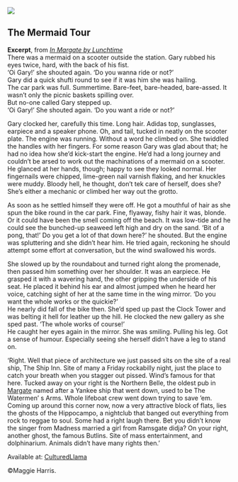 <a href="https://dev.visual-essays.app"><img src="https://dev-visual-essays.netlify.app/images/ve-button.png"></a>

<param ve-config title="In Margate by Lunchtime" author="Maggie Harris" layout="vtl" banner="images/eliot5.JPG"> 

## The Mermaid Tour

**Excerpt**, from [_In Margate by Lunchtime_](https://maggieharris.co.uk/books/in-margate-by-lunchtime/)   
There was a mermaid on a scooter outside the station. Gary rubbed his eyes twice, hard, with the back of his fist.   
‘Oi Gary!’ she shouted again. ‘Do you wanna ride or not?’   
Gary did a quick shufti round to see if it was him she was hailing.   
The car park was full. Summertime. Bare-feet, bare-headed, bare-assed. It wasn’t only the picnic baskets spilling over.   
But no-one called Gary stepped up.   
‘Oi Gary!’ She shouted again. ‘Do you want a ride or not?’    
<param ve-image url="images/thumbnail_margate.jpg" label="Mark Holihan"> 

Gary clocked her, carefully this time. Long hair. Adidas top, sunglasses, earpiece and a speaker phone. Oh, and tail, tucked in neatly on the scooter plate. The engine was running. Without a word he climbed on. She twiddled the handles with her fingers. For some reason Gary was glad about that; he had no idea how she’d kick-start the engine. He’d had a long journey and couldn’t be arsed to work out the machinations of a mermaid on a scooter. He glanced at her hands, though; happy to see they looked normal. Her fingernails were chipped, lime-green nail varnish flaking, and her knuckles were muddy. Bloody hell, he thought, don’t tek care of herself, does she? She’s either a mechanic or climbed her way out the grotto.
<param ve-image url="https://upload.wikimedia.org/wikipedia/commons/e/e5/Shell_Grotto%2C_Margate%2C_Kent_2_-_2011.09.17.jpg" label="Emőke Dénes, CC BY-SA 4.0, via Wikimedia Commons">

As soon as he settled himself they were off. He got a mouthful of hair as she spun the bike round in the car park. Fine, flyaway, fishy hair it was, blonde. Or it could have been the smell coming off the beach. It was low-tide and he could see the bunched-up seaweed left high and dry on the sand.
‘Bit of a pong, that!’ Do you get a lot of that down here?’ he shouted. But the engine was spluttering and she didn’t hear him. He tried again, reckoning he should attempt some effort at conversation, but the wind swallowed his words.
<param ve-image url="https://upload.wikimedia.org/wikipedia/commons/f/f8/Margate_beach%2C_deserted_in_October_sunshine_-_geograph.org.uk_-_1032944.jpg" label="Nick Smith / Margate beach, deserted in October sunshine">

She slowed up by the roundabout and turned right along the promenade, then passed him something over her shoulder. It was an earpiece. He grasped it with a wavering hand, the other gripping the underside of his seat. He placed it behind his ear and almost jumped when he heard her voice, catching sight of her at the same time in the wing mirror.
‘Do you want the whole works or the quickie?’   
He nearly did fall of the bike then. She’d sped up past the Clock Tower and was belting it hell for leather up the hill.  He clocked the new gallery as she sped past.
‘The whole works of course!’   
He caught her eyes again in the mirror. She was smiling. Pulling his leg. Got a sense of humour. Especially seeing she herself didn’t have a leg to stand on.   
<param ve-image url="https://upload.wikimedia.org/wikipedia/commons/4/43/Margate_Clock_Tower_-_geograph.org.uk_-_1715234.jpg" label="Chris Whippet/ Margate Clock Tower, geograph.org.uk, via Wikimedia Commons">

‘Right. Well that piece of architecture we just passed sits on the site of a real ship, The Ship Inn. Site of many a Friday rockabilly night, just the place to catch your breath when you stagger out pissed. Wind’s famous for that here. Tucked away on your right is the Northern Belle, the oldest pub in [Margate](/21c/21c-margate) named after  a Yankee ship that went down, used to be The Watermen’ s Arms. Whole lifeboat crew went down trying to save ’em. Coming up around this corner now, now a very attractive block of flats, lies the ghosts of the Hippocampo, a nightclub that banged out everything from rock to reggae to soul. Some had a right laugh there. Bet you didn’t know the singer from Madness married a girl from Ramsgate didja? On your right, another ghost, the famous Butlins. Site of mass entertainment, and dolphinarium. Animals didn’t have many rights then.’ 
<param ve-image url="https://upload.wikimedia.org/wikipedia/commons/9/93/Northern_Belle%2C_Margate_-_geograph.org.uk_-_1715327.jpg" label="Chris Whippet/ Northern Belle, geograph.org.uk, via Wikimedia Commons"> 

Available at: [CulturedLlama](http://www.culturedllama.co.uk/books/in-margate-by-lunchtime)   

©Maggie Harris.




